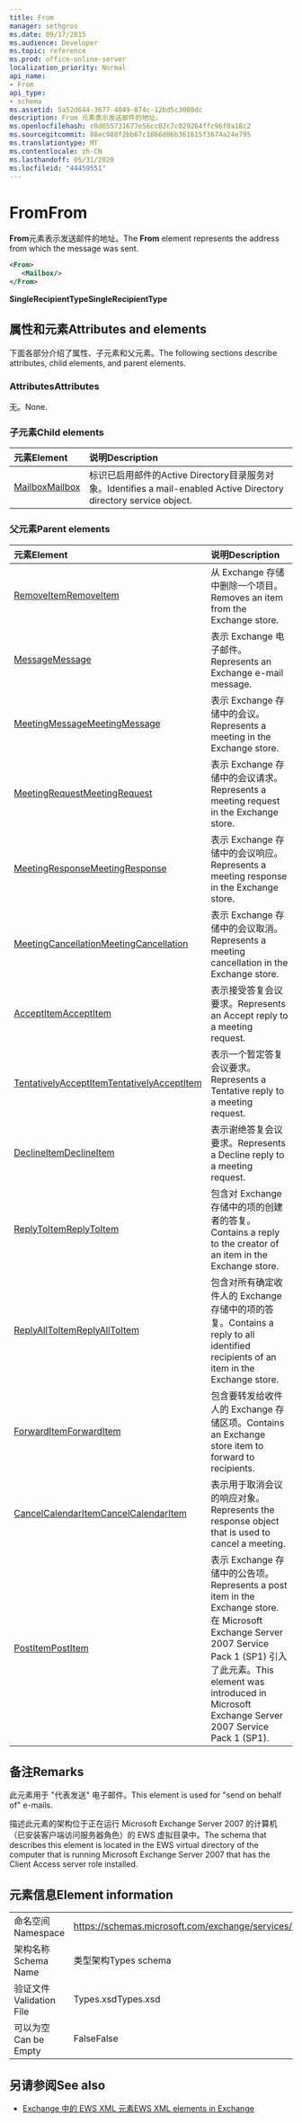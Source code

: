 ```yaml
---
title: From
manager: sethgros
ms.date: 09/17/2015
ms.audience: Developer
ms.topic: reference
ms.prod: office-online-server
localization_priority: Normal
api_name:
- From
api_type:
- schema
ms.assetid: 5a52d644-3677-4049-874c-12bd5c3080dc
description: From 元素表示发送邮件的地址。
ms.openlocfilehash: c0d655731677e56cc02c7c029264ffc96f0a18c2
ms.sourcegitcommit: 88ec988f2bb67c1866d06b361615f3674a24e795
ms.translationtype: MT
ms.contentlocale: zh-CN
ms.lasthandoff: 05/31/2020
ms.locfileid: "44459551"
---
```

# <a name="from"></a><span data-ttu-id="a31ea-103">From</span><span class="sxs-lookup"><span data-stu-id="a31ea-103">From</span></span>

<span data-ttu-id="a31ea-104">**From**元素表示发送邮件的地址。</span><span class="sxs-lookup"><span data-stu-id="a31ea-104">The **From** element represents the address from which the message was sent.</span></span> 
  
```xml
<From>
   <Mailbox/>
</From>
```

 <span data-ttu-id="a31ea-105">**SingleRecipientType**</span><span class="sxs-lookup"><span data-stu-id="a31ea-105">**SingleRecipientType**</span></span>
## <a name="attributes-and-elements"></a><span data-ttu-id="a31ea-106">属性和元素</span><span class="sxs-lookup"><span data-stu-id="a31ea-106">Attributes and elements</span></span>

<span data-ttu-id="a31ea-107">下面各部分介绍了属性、子元素和父元素。</span><span class="sxs-lookup"><span data-stu-id="a31ea-107">The following sections describe attributes, child elements, and parent elements.</span></span>
  
### <a name="attributes"></a><span data-ttu-id="a31ea-108">Attributes</span><span class="sxs-lookup"><span data-stu-id="a31ea-108">Attributes</span></span>

<span data-ttu-id="a31ea-109">无。</span><span class="sxs-lookup"><span data-stu-id="a31ea-109">None.</span></span>
  
### <a name="child-elements"></a><span data-ttu-id="a31ea-110">子元素</span><span class="sxs-lookup"><span data-stu-id="a31ea-110">Child elements</span></span>

|<span data-ttu-id="a31ea-111">**元素**</span><span class="sxs-lookup"><span data-stu-id="a31ea-111">**Element**</span></span>|<span data-ttu-id="a31ea-112">**说明**</span><span class="sxs-lookup"><span data-stu-id="a31ea-112">**Description**</span></span>|
|:-----|:-----|
|[<span data-ttu-id="a31ea-113">Mailbox</span><span class="sxs-lookup"><span data-stu-id="a31ea-113">Mailbox</span></span>](mailbox.md) <br/> |<span data-ttu-id="a31ea-114">标识已启用邮件的Active Directory目录服务对象。</span><span class="sxs-lookup"><span data-stu-id="a31ea-114">Identifies a mail-enabled Active Directory directory service object.</span></span>  <br/> |
   
### <a name="parent-elements"></a><span data-ttu-id="a31ea-115">父元素</span><span class="sxs-lookup"><span data-stu-id="a31ea-115">Parent elements</span></span>

|<span data-ttu-id="a31ea-116">**元素**</span><span class="sxs-lookup"><span data-stu-id="a31ea-116">**Element**</span></span>|<span data-ttu-id="a31ea-117">**说明**</span><span class="sxs-lookup"><span data-stu-id="a31ea-117">**Description**</span></span>|
|:-----|:-----|
|[<span data-ttu-id="a31ea-118">RemoveItem</span><span class="sxs-lookup"><span data-stu-id="a31ea-118">RemoveItem</span></span>](removeitem.md) <br/> |<span data-ttu-id="a31ea-119">从 Exchange 存储中删除一个项目。</span><span class="sxs-lookup"><span data-stu-id="a31ea-119">Removes an item from the Exchange store.</span></span>  <br/> |
|[<span data-ttu-id="a31ea-120">Message</span><span class="sxs-lookup"><span data-stu-id="a31ea-120">Message</span></span>](message-ex15websvcsotherref.md) <br/> |<span data-ttu-id="a31ea-121">表示 Exchange 电子邮件。</span><span class="sxs-lookup"><span data-stu-id="a31ea-121">Represents an Exchange e-mail message.</span></span>  <br/> |
|[<span data-ttu-id="a31ea-122">MeetingMessage</span><span class="sxs-lookup"><span data-stu-id="a31ea-122">MeetingMessage</span></span>](meetingmessage.md) <br/> |<span data-ttu-id="a31ea-123">表示 Exchange 存储中的会议。</span><span class="sxs-lookup"><span data-stu-id="a31ea-123">Represents a meeting in the Exchange store.</span></span>  <br/> |
|[<span data-ttu-id="a31ea-124">MeetingRequest</span><span class="sxs-lookup"><span data-stu-id="a31ea-124">MeetingRequest</span></span>](meetingrequest.md) <br/> |<span data-ttu-id="a31ea-125">表示 Exchange 存储中的会议请求。</span><span class="sxs-lookup"><span data-stu-id="a31ea-125">Represents a meeting request in the Exchange store.</span></span>  <br/> |
|[<span data-ttu-id="a31ea-126">MeetingResponse</span><span class="sxs-lookup"><span data-stu-id="a31ea-126">MeetingResponse</span></span>](meetingresponse.md) <br/> |<span data-ttu-id="a31ea-127">表示 Exchange 存储中的会议响应。</span><span class="sxs-lookup"><span data-stu-id="a31ea-127">Represents a meeting response in the Exchange store.</span></span>  <br/> |
|[<span data-ttu-id="a31ea-128">MeetingCancellation</span><span class="sxs-lookup"><span data-stu-id="a31ea-128">MeetingCancellation</span></span>](meetingcancellation.md) <br/> |<span data-ttu-id="a31ea-129">表示 Exchange 存储中的会议取消。</span><span class="sxs-lookup"><span data-stu-id="a31ea-129">Represents a meeting cancellation in the Exchange store.</span></span>  <br/> |
|[<span data-ttu-id="a31ea-130">AcceptItem</span><span class="sxs-lookup"><span data-stu-id="a31ea-130">AcceptItem</span></span>](acceptitem.md) <br/> |<span data-ttu-id="a31ea-131">表示接受答复会议要求。</span><span class="sxs-lookup"><span data-stu-id="a31ea-131">Represents an Accept reply to a meeting request.</span></span>  <br/> |
|[<span data-ttu-id="a31ea-132">TentativelyAcceptItem</span><span class="sxs-lookup"><span data-stu-id="a31ea-132">TentativelyAcceptItem</span></span>](tentativelyacceptitem.md) <br/> |<span data-ttu-id="a31ea-133">表示一个暂定答复会议要求。</span><span class="sxs-lookup"><span data-stu-id="a31ea-133">Represents a Tentative reply to a meeting request.</span></span>  <br/> |
|[<span data-ttu-id="a31ea-134">DeclineItem</span><span class="sxs-lookup"><span data-stu-id="a31ea-134">DeclineItem</span></span>](declineitem.md) <br/> |<span data-ttu-id="a31ea-135">表示谢绝答复会议要求。</span><span class="sxs-lookup"><span data-stu-id="a31ea-135">Represents a Decline reply to a meeting request.</span></span>  <br/> |
|[<span data-ttu-id="a31ea-136">ReplyToItem</span><span class="sxs-lookup"><span data-stu-id="a31ea-136">ReplyToItem</span></span>](replytoitem.md) <br/> |<span data-ttu-id="a31ea-137">包含对 Exchange 存储中的项的创建者的答复。</span><span class="sxs-lookup"><span data-stu-id="a31ea-137">Contains a reply to the creator of an item in the Exchange store.</span></span>  <br/> |
|[<span data-ttu-id="a31ea-138">ReplyAllToItem</span><span class="sxs-lookup"><span data-stu-id="a31ea-138">ReplyAllToItem</span></span>](replyalltoitem.md) <br/> |<span data-ttu-id="a31ea-139">包含对所有确定收件人的 Exchange 存储中的项的答复。</span><span class="sxs-lookup"><span data-stu-id="a31ea-139">Contains a reply to all identified recipients of an item in the Exchange store.</span></span>  <br/> |
|[<span data-ttu-id="a31ea-140">ForwardItem</span><span class="sxs-lookup"><span data-stu-id="a31ea-140">ForwardItem</span></span>](forwarditem.md) <br/> |<span data-ttu-id="a31ea-141">包含要转发给收件人的 Exchange 存储区项。</span><span class="sxs-lookup"><span data-stu-id="a31ea-141">Contains an Exchange store item to forward to recipients.</span></span>  <br/> |
|[<span data-ttu-id="a31ea-142">CancelCalendarItem</span><span class="sxs-lookup"><span data-stu-id="a31ea-142">CancelCalendarItem</span></span>](cancelcalendaritem.md) <br/> |<span data-ttu-id="a31ea-143">表示用于取消会议的响应对象。</span><span class="sxs-lookup"><span data-stu-id="a31ea-143">Represents the response object that is used to cancel a meeting.</span></span>  <br/> |
|[<span data-ttu-id="a31ea-144">PostItem</span><span class="sxs-lookup"><span data-stu-id="a31ea-144">PostItem</span></span>](postitem.md) <br/> |<span data-ttu-id="a31ea-145">表示 Exchange 存储中的公告项。</span><span class="sxs-lookup"><span data-stu-id="a31ea-145">Represents a post item in the Exchange store.</span></span> <span data-ttu-id="a31ea-146">在 Microsoft Exchange Server 2007 Service Pack 1 (SP1) 引入了此元素。</span><span class="sxs-lookup"><span data-stu-id="a31ea-146">This element was introduced in Microsoft Exchange Server 2007 Service Pack 1 (SP1).</span></span>  <br/> |
   
## <a name="remarks"></a><span data-ttu-id="a31ea-147">备注</span><span class="sxs-lookup"><span data-stu-id="a31ea-147">Remarks</span></span>

<span data-ttu-id="a31ea-148">此元素用于 "代表发送" 电子邮件。</span><span class="sxs-lookup"><span data-stu-id="a31ea-148">This element is used for "send on behalf of" e-mails.</span></span>
  
<span data-ttu-id="a31ea-149">描述此元素的架构位于正在运行 Microsoft Exchange Server 2007 的计算机（已安装客户端访问服务器角色）的 EWS 虚拟目录中。</span><span class="sxs-lookup"><span data-stu-id="a31ea-149">The schema that describes this element is located in the EWS virtual directory of the computer that is running Microsoft Exchange Server 2007 that has the Client Access server role installed.</span></span>
  
## <a name="element-information"></a><span data-ttu-id="a31ea-150">元素信息</span><span class="sxs-lookup"><span data-stu-id="a31ea-150">Element information</span></span>

|||
|:-----|:-----|
|<span data-ttu-id="a31ea-151">命名空间</span><span class="sxs-lookup"><span data-stu-id="a31ea-151">Namespace</span></span>  <br/> |https://schemas.microsoft.com/exchange/services/2006/types  <br/> |
|<span data-ttu-id="a31ea-152">架构名称</span><span class="sxs-lookup"><span data-stu-id="a31ea-152">Schema Name</span></span>  <br/> |<span data-ttu-id="a31ea-153">类型架构</span><span class="sxs-lookup"><span data-stu-id="a31ea-153">Types schema</span></span>  <br/> |
|<span data-ttu-id="a31ea-154">验证文件</span><span class="sxs-lookup"><span data-stu-id="a31ea-154">Validation File</span></span>  <br/> |<span data-ttu-id="a31ea-155">Types.xsd</span><span class="sxs-lookup"><span data-stu-id="a31ea-155">Types.xsd</span></span>  <br/> |
|<span data-ttu-id="a31ea-156">可以为空</span><span class="sxs-lookup"><span data-stu-id="a31ea-156">Can be Empty</span></span>  <br/> |<span data-ttu-id="a31ea-157">False</span><span class="sxs-lookup"><span data-stu-id="a31ea-157">False</span></span>  <br/> |
   
## <a name="see-also"></a><span data-ttu-id="a31ea-158">另请参阅</span><span class="sxs-lookup"><span data-stu-id="a31ea-158">See also</span></span>



- [<span data-ttu-id="a31ea-159">Exchange 中的 EWS XML 元素</span><span class="sxs-lookup"><span data-stu-id="a31ea-159">EWS XML elements in Exchange</span></span>](ews-xml-elements-in-exchange.md)

